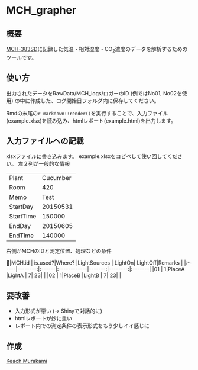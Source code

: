 **MCH_grapher**
====

## 概要
[MCH-383SD](http://www.ureruzo.com/gas/CO2mch.htm)に記録した気温・相対湿度・CO<sub>2</sub>濃度のデータを解析するためのツールです。

## 使い方
出力されたデータをRawData/MCH_logs/ロガーのID (例ではNo01, No02を使用) の中に作成した、ログ開始日フォルダ内に保存してください。
  
Rmdの末尾の`r markdown::render()`を実行することで、入力ファイル (example.xlsx)を読み込み、htmlレポート(example.html)を出力します。  

## 入力ファイルへの記載
xlsxファイルに書き込みます。
example.xlsxをコピペして使い回してください。
左２列が一般的な情報

|          |         |
|:---------|:--------|
|Plant     |Cucumber |
|Room      |420      |
|Memo      |Test     |
|StartDay  |20150531 |
|StartTime |150000   |
|EndDay    |20150605 |
|EndTime   |140000   |

右側がMCHのIDと測定位置、処理などの条件

|MCH.id | is.used?|Where? |LightSources | LightOn| LightOff|Remarks |
|:------|--------:|:------|:------------|-------:|--------:|:-------|
|01     |        1|PlaceA |LightA       |       7|       23|        |
|02     |        1|PlaceB |LightB       |       7|       23|        |


## 要改善
- 入力形式が悪い (→ Shinyで対話的に)
- htmlレポートが妙に重い
- レポート内での測定条件の表示形式をもう少しイイ感じに

## 作成
[Keach Murakami](https://github.com/KeachMurakami)
